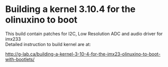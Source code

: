 Building a kernel 3.10.4 for the olinuxino to boot
===
This build contain patches for I2C, Low Resolution ADC and audio driver for imx233  
Detailed instruction to build kernel are at:  

http://g-lab.ca/building-a-kernel-3-10-4-for-the-imx23-olinuxino-to-boot-with-bootlets/  


